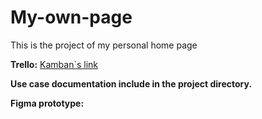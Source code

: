 # My-own-page
This is the project of my personal home page

**Trello:**
<a href="https://trello.com/b/dg3rQCuh/my-own-home-page">Kamban`s link</a>

**Use case documentation include in the project directory.**

**Figma prototype:**

